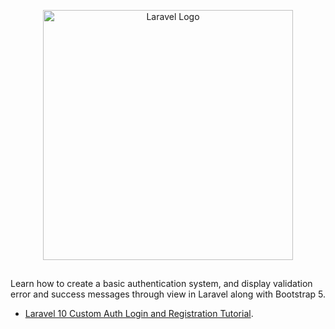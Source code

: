 <p align="center"><a href="https://laravel.com" target="_blank"><img src="https://raw.githubusercontent.com/laravel/art/master/logo-lockup/5%20SVG/2%20CMYK/1%20Full%20Color/laravel-logolockup-cmyk-red.svg" width="400" alt="Laravel Logo"></a></p>


## 


Learn how to create a basic authentication system, and display validation error and success messages through view in Laravel along with Bootstrap 5.

- [Laravel 10 Custom Auth Login and Registration Tutorial](https://www.positronx.io/laravel-custom-authentication-login-and-registration-tutorial/).
  
